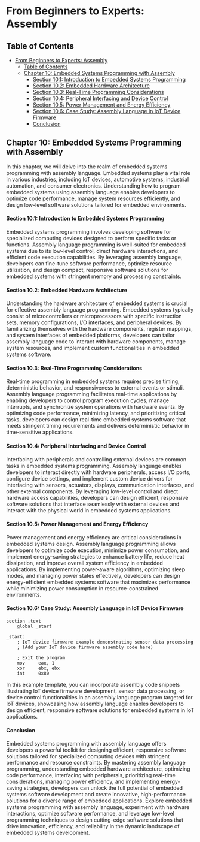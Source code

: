 # From Beginners to Experts: Assembly

## Table of Contents

- [From Beginners to Experts: Assembly](#from-beginners-to-experts-assembly)
  - [Table of Contents](#table-of-content)
  - [Chapter 10: Embedded Systems Programming with Assembly](#chapter-10-embedded-systems-programming-with-assembly)
      - [Section 10.1: Introduction to Embedded Systems Programming](#section-101-introduction-to-embedded-systems-programming)
      - [Section 10.2: Embedded Hardware Architecture](#section-102-embedded-hardware-architecture)
      - [Section 10.3: Real-Time Programming Considerations](#section-103-real-time-programming-considerations)
      - [Section 10.4: Peripheral Interfacing and Device Control](#section-104-peripheral-interfacing-and-device-control)
      - [Section 10.5: Power Management and Energy Efficiency](#section-105-power-management-and-energy-efficiency)
      - [Section 10.6: Case Study: Assembly Language in IoT Device Firmware](#section-106-case-study-assembly-language-in-iot-device-firmware)
      - [Conclusion](#conclusion)

## Chapter 10: Embedded Systems Programming with Assembly

In this chapter, we will delve into the realm of embedded systems programming with assembly language. Embedded systems play a vital role in various industries, including IoT devices, automotive systems, industrial automation, and consumer electronics. Understanding how to program embedded systems using assembly language enables developers to optimize code performance, manage system resources efficiently, and design low-level software solutions tailored for embedded environments.

#### Section 10.1: Introduction to Embedded Systems Programming

Embedded systems programming involves developing software for specialized computing devices designed to perform specific tasks or functions. Assembly language programming is well-suited for embedded systems due to its low-level control, direct hardware interactions, and efficient code execution capabilities. By leveraging assembly language, developers can fine-tune software performance, optimize resource utilization, and design compact, responsive software solutions for embedded systems with stringent memory and processing constraints.

#### Section 10.2: Embedded Hardware Architecture

Understanding the hardware architecture of embedded systems is crucial for effective assembly language programming. Embedded systems typically consist of microcontrollers or microprocessors with specific instruction sets, memory configurations, I/O interfaces, and peripheral devices. By familiarizing themselves with the hardware components, register mappings, and system interfaces of embedded platforms, developers can tailor assembly language code to interact with hardware components, manage system resources, and implement custom functionalities in embedded systems software.

#### Section 10.3: Real-Time Programming Considerations

Real-time programming in embedded systems requires precise timing, deterministic behavior, and responsiveness to external events or stimuli. Assembly language programming facilitates real-time applications by enabling developers to control program execution cycles, manage interrupts, and synchronize system operations with hardware events. By optimizing code performance, minimizing latency, and prioritizing critical tasks, developers can design real-time embedded systems software that meets stringent timing requirements and delivers deterministic behavior in time-sensitive applications.

#### Section 10.4: Peripheral Interfacing and Device Control

Interfacing with peripherals and controlling external devices are common tasks in embedded systems programming. Assembly language enables developers to interact directly with hardware peripherals, access I/O ports, configure device settings, and implement custom device drivers for interfacing with sensors, actuators, displays, communication interfaces, and other external components. By leveraging low-level control and direct hardware access capabilities, developers can design efficient, responsive software solutions that interface seamlessly with external devices and interact with the physical world in embedded systems applications.

#### Section 10.5: Power Management and Energy Efficiency

Power management and energy efficiency are critical considerations in embedded systems design. Assembly language programming allows developers to optimize code execution, minimize power consumption, and implement energy-saving strategies to enhance battery life, reduce heat dissipation, and improve overall system efficiency in embedded applications. By implementing power-aware algorithms, optimizing sleep modes, and managing power states effectively, developers can design energy-efficient embedded systems software that maximizes performance while minimizing power consumption in resource-constrained environments.

#### Section 10.6: Case Study: Assembly Language in IoT Device Firmware

```assembly
section .text
    global _start

_start:
    ; IoT device firmware example demonstrating sensor data processing
    ; (Add your IoT device firmware assembly code here)

    ; Exit the program
    mov     eax, 1
    xor     ebx, ebx
    int     0x80
```

In this example template, you can incorporate assembly code snippets illustrating IoT device firmware development, sensor data processing, or device control functionalities in an assembly language program targeted for IoT devices, showcasing how assembly language enables developers to design efficient, responsive software solutions for embedded systems in IoT applications.

#### Conclusion

Embedded systems programming with assembly language offers developers a powerful toolkit for designing efficient, responsive software solutions tailored for specialized computing devices with stringent performance and resource constraints. By mastering assembly language programming, understanding embedded hardware architecture, optimizing code performance, interfacing with peripherals, prioritizing real-time considerations, managing power efficiency, and implementing energy-saving strategies, developers can unlock the full potential of embedded systems software development and create innovative, high-performance solutions for a diverse range of embedded applications. Explore embedded systems programming with assembly language, experiment with hardware interactions, optimize software performance, and leverage low-level programming techniques to design cutting-edge software solutions that drive innovation, efficiency, and reliability in the dynamic landscape of embedded systems development.
